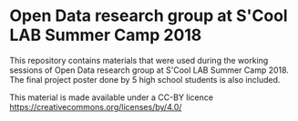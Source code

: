 # Open Data research group at S'Cool LAB Summer Camp 2018

This repository contains materials that were used during the working sessions of Open Data research group at S'Cool LAB Summer Camp 2018. The 
final project poster done by 5 high school students is also included.

This material is made available under a CC-BY licence https://creativecommons.org/licenses/by/4.0/
